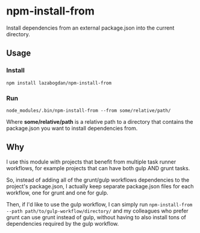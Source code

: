 # npm-install-from
Install dependencies from an external package.json into the current directory.

## Usage

### Install
```
npm install lazabogdan/npm-install-from
```

### Run
```
node_modules/.bin/npm-install-from --from some/relative/path/
```
Where **some/relative/path** is a relative path to a directory that contains the package.json you want to install dependencies from.

## Why
I use this module with projects that benefit from multiple task runner workflows, for example projects that can have both gulp AND grunt tasks.

So, instead of adding all of the grunt/gulp workflows dependencies to the project's package.json, I actually keep separate package.json files for each workflow, one for grunt and one for gulp. 

Then, if I'd like to use the gulp workflow, I can simply run `npm-install-from --path path/to/gulp-workflow/directory/` and my colleagues who prefer grunt can use grunt instead of gulp, without having to also install tons of dependencies required by the gulp workflow.